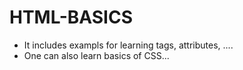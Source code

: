 # HTML-BASICS
<ul>
  <li>It includes exampls for learning tags, attributes, ....</li>
  <li>One can also learn basics of CSS...</li>
</ul>
